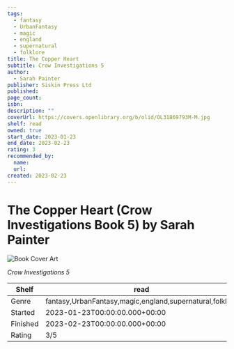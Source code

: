 ```yaml
---
tags:
  - fantasy
  - UrbanFantasy
  - magic
  - england
  - supernatural
  - folklore
title: The Copper Heart
subtitle: Crow Investigations 5
author:
  - Sarah Painter
publisher: Siskin Press Ltd
published:
page_count:
isbn:
description: ""
coverUrl: https://covers.openlibrary.org/b/olid/OL31869793M-M.jpg
shelf: read
owned: true
start_date: 2023-01-23
end_date: 2023-02-23
rating: 3
recommended_by:
  name:
  url:
created: 2023-02-23
---
```


# The Copper Heart (Crow Investigations Book 5) by Sarah Painter

![Book Cover Art](https://covers.openlibrary.org/b/olid/OL31869793M-M.jpg)

_Crow Investigations 5_

| Shelf | read |
| --- | --- |
| Genre | fantasy,UrbanFantasy,magic,england,supernatural,folklore |
| Started | 2023-01-23T00:00:00.000+00:00 |
| Finished | 2023-02-23T00:00:00.000+00:00 |
| Rating | 3/5 |


